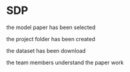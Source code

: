 # SDP

the model paper has been selected 

the project folder has been created 

the dataset has been download 

the team members understand the paper work 